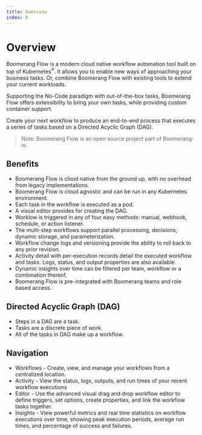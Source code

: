 ```yaml
---
title: Overview
index: 0
---
```


# Overview

Boomerang Flow is a modern cloud native workflow automation tool built on top of Kubernetes<sup>®</sup>. It allows you to enable new ways of approaching your business tasks. Or, combine Boomerang Flow with existing tools to extend your current workloads.

Supporting the No-Code paradigm with out-of-the-box tasks, Boomerang Flow offers extensibility to bring your own tasks, while providing custom container support. 

Create your next workflow to produce an end-to-end process that executes a series of tasks based on a Directed Acyclic Graph (DAG).

> Note: Boomerang Flow is an open source project part of Boomerang-io.

## Benefits

* Boomerang Flow is cloud native from the ground up, with no overhead from legacy implementations.
* Boomerang Flow is cloud agnostic and can be run in any Kubernetes environment.
* Each task in the workflow is executed as a pod.
* A visual editor provides for creating the DAG.
* Worklow is triggered in any of four easy methods: manual, webhook, schedule, or action listener.
* The multi-step workflows support parallel processing, decisions, dynamic storage, and parameterization. 
* Workflow change logs and versioning provide the ability to roll back to any prior revision.
* Activity detail with per-execution records detail the executed workflow and tasks. Logs, status, and output properties are also available.
* Dynamic insights over time can be filtered per team, workflow or a combination thereof.
* Boomerang Flow is pre-integrated with Boomerang teams and role based access.

## Directed Acyclic Graph (DAG)

- Steps in a DAG are a task.
- Tasks are a discrete piece of work.
- All of the tasks in DAG make up a workflow.

## Navigation

* Workflows - Create, view, and manage your workflows from a centralized location. 
* Activity - View the status, logs, outputs, and run times of your recent workflow executions
* Editor - Use the advanced visual drag and drop workflow editor to define triggers, set options, create properties, and link the workflow tasks together.
* Insights - View powerful metrics and real time statistics on workflow executions over time, showing peak execution periods, average run times, and percentage of success and failures.
